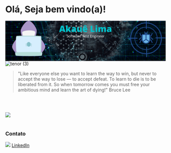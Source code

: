 #  Olá, Seja bem vindo(a)!

<img width="600px" align="right" src="https://github.com/Akaue/Akaue/blob/master/akaue%202.png" /> 

![tenor (3)](https://user-images.githubusercontent.com/37002491/95329595-92195500-087d-11eb-9935-ab0cb075d0b1.gif)



<blockquote>"Like everyone else you want to learn the way to win, but never to accept the way to lose — to accept defeat. To learn to die is to be liberated from it. So when tomorrow comes you must free your ambitious mind and learn the art of dying!"  Bruce Lee </blockquote>


<br/><br/>


<img width="400px" align="left" src="https://github-readme-stats.vercel.app/api/top-langs/?username=Akaue&hide=html&layout=compact&theme=buefy" /> 

<br/><br/>
### Contato
<a href="https://www.linkedin.com/in/akauelima/"><img src="https://avatars3.githubusercontent.com/u/357098?v=4" width="16"></img></a> [LinkedIn](https://www.linkedin.com/in/akauelima/)

  

